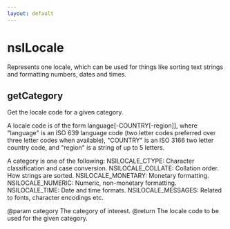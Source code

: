 ```yaml
---
layout: default
---
```


# nsILocale #

Represents one locale, which can be used for things like sorting text strings
and formatting numbers, dates and times.


## getCategory ##

Get the locale code for a given category.

A locale code is of the form language[-COUNTRY[-region]], where
"language" is an ISO 639 language code (two letter codes preferred over
three letter codes when available), "COUNTRY" is an ISO 3166 two letter
country code, and "region" is a string of up to 5 letters.

A category is one of the following:
NSILOCALE_CTYPE: Character classification and case conversion.
NSILOCALE_COLLATE: Collation order. How strings are sorted.
NSILOCALE_MONETARY: Monetary formatting.
NSILOCALE_NUMERIC: Numeric, non-monetary formatting.
NSILOCALE_TIME: Date and time formats.
NSILOCALE_MESSAGES: Related to fonts, character encodings etc.

@param category
       The category of interest.
@return The locale code to be used for the given category.

